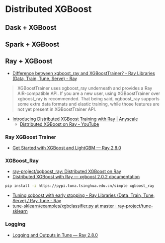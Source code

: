 # Distributed XGBoost

## Dask + XGBoost

## Spark + XGBoost

## Ray + XGBoost

- [Difference between xgboost_ray and XGBoostTrainer? - Ray Libraries (Data, Train, Tune, Serve) - Ray](https://discuss.ray.io/t/difference-between-xgboost-ray-and-xgboosttrainer/8459)

> XGBoostTrainer uses xgboost_ray underneath and provides a Ray AIR-compatible API. If you are a new user, using XGBoostTrainer over xgboost_ray is recommended. That being said, xgboost_ray supports some extra data formats and elastic training, while those features are not yet present in XGBoostTrainer API.

- [Introducing Distributed XGBoost Training with Ray | Anyscale](https://www.anyscale.com/blog/distributed-xgboost-training-with-ray)
  - [Distributed XGBoost on Ray - YouTube](https://www.youtube.com/watch?v=N49_mRCm4_4)

### Ray XGBoost Trainer

- [Get Started with XGBoost and LightGBM — Ray 2.8.0](https://docs.ray.io/en/latest/train/distributed-xgboost-lightgbm.html)

### XGBoost_Ray

- [ray-project/xgboost_ray: Distributed XGBoost on Ray](https://github.com/ray-project/xgboost_ray)
- [Distributed XGBoost with Ray — xgboost 2.0.2 documentation](https://xgboost.readthedocs.io/en/stable/tutorials/ray.html)

```bash
pip install -i https://pypi.tuna.tsinghua.edu.cn/simple xgboost_ray
```

- [Tuning xgboost with early stopping - Ray Libraries (Data, Train, Tune, Serve) / Ray Tune - Ray](https://discuss.ray.io/t/tuning-xgboost-with-early-stopping/75/5)
- [tune-sklearn/examples/xgbclassifier.py at master · ray-project/tune-sklearn](https://github.com/ray-project/tune-sklearn/blob/master/examples/xgbclassifier.py)

### Logging

- [Logging and Outputs in Tune — Ray 2.8.0](https://docs.ray.io/en/latest/tune/tutorials/tune-output.html#how-to-log-your-tune-runs-to-tensorboard)
